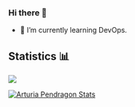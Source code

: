 ### Hi there 👋

- 🌱 I’m currently learning DevOps.

## Statistics 📊
<a href="https://github.com/ArturiaPendragon">
  <img align="center" src="https://github-readme-stats.vercel.app/api?username=ArturiaPendragon&count_private=true&hide_border=true&show_icons=true&theme=nightowl" />
</a>

[![Arturia Pendragon Stats](https://github-readme-stats.vercel.app/api/wakatime?username=ArturiaPendragon&show_icons=true&theme=nightowl&hide_border=true)](https://github.com/anuraghazra/github-readme-stats)

<!--
**ArturiaPendragon/ArturiaPendragon** is a ✨ _special_ ✨ repository because its `README.md` (this file) appears on your GitHub profile.

Here are some ideas to get you started:

- 🔭 I’m currently working on ...
- 🌱 I’m currently learning DevOps
- 👯 I’m looking to collaborate on ...
- 🤔 I’m looking for help with ...
- 💬 Ask me about ...
- 📫 How to reach me: ...
- 😄 Pronouns: ...
- ⚡ Fun fact: ...
-->
